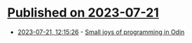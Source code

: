 # [Published on 2023-07-21](index.md)

* [2023-07-21, 12:15:26](https://lobste.rs/s/geckto/small_joys_programming_odin) - [Small joys of programming in Odin](http://www.zannzen.com/blog/small_joys_with_odin_1/)
